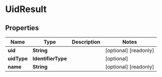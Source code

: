 

# UidResult


## Properties

| Name | Type | Description | Notes |
|------------ | ------------- | ------------- | -------------|
|**uid** | **String** |  |  [optional] [readonly] |
|**uidType** | **IdentifierType** |  |  [optional] |
|**name** | **String** |  |  [optional] [readonly] |



